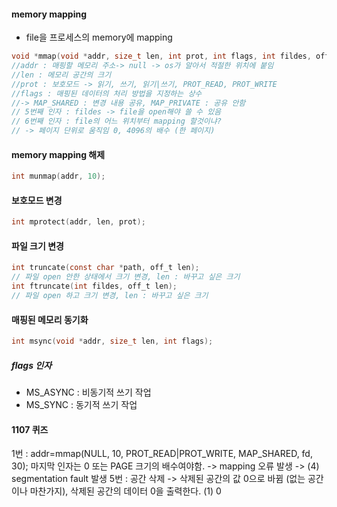 #### memory mapping
- file을 프로세스의 memory에 mapping
```c
void *mmap(void *addr, size_t len, int prot, int flags, int fildes, off_t off)
//addr : 매핑할 메모리 주소-> null -> os가 알아서 적절한 위치에 붙임
//len : 메모리 공간의 크기
//prot : 보호모드 -> 읽기, 쓰기, 읽기|쓰기, PROT_READ, PROT_WRITE
//flags : 매핑된 데이터의 처리 방법을 지정하는 상수
//-> MAP_SHARED : 변경 내용 공유, MAP_PRIVATE : 공유 안함
// 5번째 인자 : fildes -> file을 open해야 쓸 수 있음
// 6번째 인자 : file의 어느 위치부터 mapping 할것이냐?
// -> 페이지 단위로 움직임 0, 4096의 배수 (한 페이지)
```
#### memory mapping 해제
```c
int munmap(addr, 10);
```
#### 보호모드 변경
```c
int mprotect(addr, len, prot);
```
#### 파일 크기 변경
```c
int truncate(const char *path, off_t len);
// 파일 open 안한 상태에서 크기 변경, len : 바꾸고 싶은 크기
int ftruncate(int fildes, off_t len);
// 파일 open 하고 크기 변경, len : 바꾸고 싶은 크기

```
#### 매핑된 메모리 동기화
```c
int msync(void *addr, size_t len, int flags);
```
##### flags 인자
- MS_ASYNC : 비동기적 쓰기 작업
- MS_SYNC : 동기적 쓰기 작업
#### 1107 퀴즈
1번 : addr=mmap(NULL, 10, PROT_READ|PROT_WRITE, MAP_SHARED, fd, 30);
마지막 인자는 0 또는 PAGE 크기의 배수여야함. -> mapping 오류 발생
-> (4) segmentation fault 발생
5번 :  공간 삭제 -> 삭제된 공간의 값 0으로 바뀜 (없는 공간이나 마찬가지), 삭제된 공간의 데이터 0을 출력한다.
(1) 0
